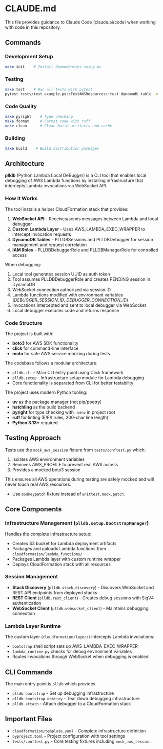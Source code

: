 # CLAUDE.md

This file provides guidance to Claude Code (claude.ai/code) when working with code in this repository.

## Commands

### Development Setup
```bash
make init    # Install dependencies using uv
```

### Testing
```bash
make test    # Run all tests with pytest
pytest tests/test_example.py::TestAWSResources::test_dynamodb_table -v    # Run a single test
```

### Code Quality
```bash
make pyright    # Type checking
make format     # Format code with ruff
make clean      # Clean build artifacts and cache
```

### Building
```bash
make build    # Build distribution packages
```

## Architecture

**plldb** (Python Lambda Local DeBugger) is a CLI tool that enables local debugging of AWS Lambda functions by installing infrastructure that intercepts Lambda invocations via WebSocket API.

### How It Works

The tool installs a helper CloudFormation stack that provides:
1. **WebSocket API** - Receives/sends messages between Lambda and local debugger
2. **Custom Lambda Layer** - Uses AWS_LAMBDA_EXEC_WRAPPER to intercept invocation requests
3. **DynamoDB Tables** - PLLDBSessions and PLLDBDebugger for session management and request correlation
4. **IAM Roles** - PLLDBDebuggerRole and PLLDBManagerRole for controlled access

When debugging:
1. Local tool generates session UUID as auth token
2. Tool assumes PLLDBDebuggerRole and creates PENDING session in DynamoDB
3. WebSocket connection authorized via session ID
4. Lambda functions modified with environment variables (_DEBUGGER_SESSION_ID_, _DEBUGGER_CONNECTION_ID_)
5. Invocations intercepted and sent to local debugger via WebSocket
6. Local debugger executes code and returns response

### Code Structure

The project is built with:
- **boto3** for AWS SDK functionality
- **click** for command-line interface
- **moto** for safe AWS service mocking during tests

The codebase follows a modular architecture:
- `plldb.cli` - Main CLI entry point using Click framework
- `plldb.setup` - Infrastructure setup module for Lambda debugging
- Core functionality is separated from CLI for better testability

The project uses modern Python tooling:
- **uv** as the package manager (not pip/poetry)
- **hatchling** as the build backend
- **pyright** for type checking with `.venv` in project root
- **ruff** for linting (E/F/I rules, 200-char line length)
- **Python 3.13+** required

## Testing Approach

Tests use the `mock_aws_session` fixture from `tests/conftest.py` which:
1. Isolates AWS environment variables
2. Removes AWS_PROFILE to prevent real AWS access
3. Provides a mocked boto3 session

This ensures all AWS operations during testing are safely mocked and will never touch real AWS resources.

- Use `monkeypatch` fixture instead of `unittest.mock.patch`.

## Core Components

### Infrastructure Management (`plldb.setup.BootstrapManager`)
Handles the complete infrastructure setup:
- Creates S3 bucket for Lambda deployment artifacts
- Packages and uploads Lambda functions from `cloudformation/lambda_functions/`
- Packages Lambda layer with custom runtime wrapper
- Deploys CloudFormation stack with all resources

### Session Management
- **Stack Discovery** (`plldb.stack_discovery`) - Discovers WebSocket and REST API endpoints from deployed stacks
- **REST Client** (`plldb.rest_client`) - Creates debug sessions with SigV4 authentication
- **WebSocket Client** (`plldb.websocket_client`) - Maintains debugging connection

### Lambda Layer Runtime
The custom layer (`cloudformation/layer/`) intercepts Lambda invocations:
- `bootstrap` shell script sets up AWS_LAMBDA_EXEC_WRAPPER
- `lambda_runtime.py` checks for debug environment variables
- Routes invocations through WebSocket when debugging is enabled

## CLI Commands

The main entry point is `plldb` which provides:
- `plldb bootstrap` - Set up debugging infrastructure
- `plldb bootstrap destroy` - Tear down debugging infrastructure  
- `plldb attach` - Attach debugger to a CloudFormation stack

## Important Files

- `cloudformation/template.yaml` - Complete infrastructure definition
- `pyproject.toml` - Project configuration with tool settings
- `tests/conftest.py` - Core testing fixtures including `mock_aws_session`